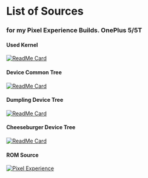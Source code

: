 # List of Sources
### for my Pixel Experience Builds. OnePlus 5/5T

#### Used Kernel
[![ReadMe Card](https://github-readme-stats.vercel.app/api/pin/?username=PixelExperience-Devices&repo=kernel_oneplus_msm8998)](https://github.com/PixelExperience-Devices/kernel_oneplus_msm8998)

#### Device Common Tree
[![ReadMe Card](https://github-readme-stats.vercel.app/api/pin/?username=xLexip&repo=pe_device_oneplus_msm8998-common)](https://github.com/xLexip/pe_device_oneplus_msm8998-common)

#### Dumpling Device Tree
[![ReadMe Card](https://github-readme-stats.vercel.app/api/pin/?username=xLexip&repo=pe_device_oneplus_dumpling)](https://github.com/xLexip/pe_device_oneplus_dumpling)

#### Cheeseburger Device Tree
[![ReadMe Card](https://github-readme-stats.vercel.app/api/pin/?username=xLexip&repo=pe_device_oneplus_cheeseburger)](https://github.com/xLexip/pe_device_oneplus_cheeseburger)

#### ROM Source
[![Pixel Experience](https://github-readme-stats.vercel.app/api?username=PixelExperience)](https://github.com/PixelExperience)


